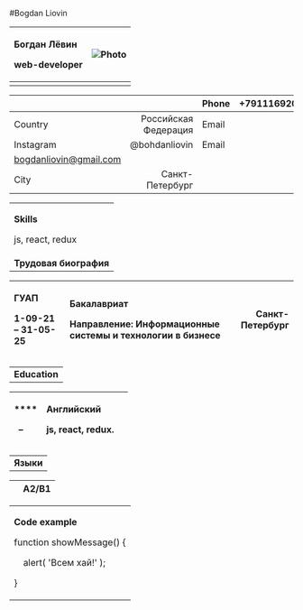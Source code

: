 #Bogdan Liovin

|<p>**Богдан**  **Лёвин**</p><p>web-developer</p>|![Photo](Aspose.Words.50cf8266-cab2-4316-841b-22b5d2db7eda.001.jpeg)|
| :- | :- |
|||

|||Phone|+79111692075|
| :- | -: | :- | :- |
|Country|Российская Федерация|Email|
|Instagram|@bohdanliovin|Email|
bogdanliovin@gmail.com|
|City|Санкт-Петербург||

||
| :- |
|<p>**Skills**</p><p>js, react, redux</p>|
|**Трудовая биография** |

|<p>**ГУАП** </p><p>1-09-21 – 31-05-25</p>|<p>**Бакалавриат**</p><p>Направление: Информационные системы и технологии в бизнесе</p>|Санкт-Петербург|
| :- | :- | -: |

||
| :- |
|**Education**|

|<p>****</p><p>` `– </p>|<p>**Английский**</p><p>js, react, redux.</p>||
| :- | :- | -: |

||
| :- |
|**Языки**|

||A2/B1|
| :-: | :-: |

||
| :- |
|<p>**Code example**</p><p>function showMessage() {</p><p>`  `alert( 'Всем хай!' );</p><p>}</p>|
